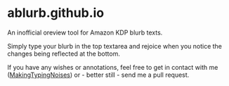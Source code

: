 ablurb.github.io
================

An inofficial oreview tool for Amazon KDP blurb texts.

Simply type your blurb in the top textarea and rejoice when you notice the changes being reflected at the bottom.

If you have any wishes or annotations, feel free to get in contact with me ([MakingTypingNoises](http://reddit.com/user/MakingTypingNoises)) or - better still - send me a pull request.
